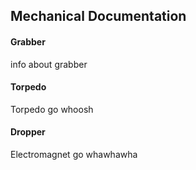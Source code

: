 ## Mechanical Documentation

#### Grabber

info about grabber

#### Torpedo

Torpedo go whoosh

#### Dropper

Electromagnet go whawhawha
